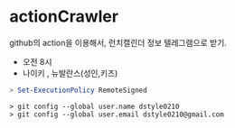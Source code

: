 # actionCrawler
github의 action을 이용해서, 런치캘린더 정보 텔레그램으로 받기.
- 오전 8시
- 나이키 , 뉴발란스(성인,키즈)
  
```powershell
> Set-ExecutionPolicy RemoteSigned
```

```console
> git config --global user.name dstyle0210
> git config --global user.email dstyle0210@gmail.com
```
